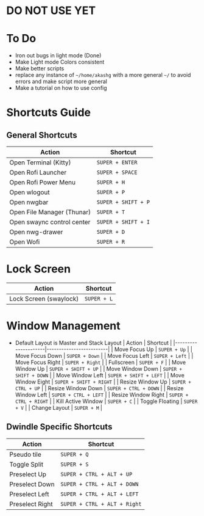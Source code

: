 # DO NOT USE YET

# To Do
- Iron out bugs in light mode (Done)
- Make Light mode Colors consistent
- Make better scripts
- replace any instance of `~/home/akashg` with a more general `~/` to avoid errors and make script more general
- Make a tutorial on how to use config

# Shortcuts Guide

## General Shortcuts
| Action                     | Shortcut            |
|----------------------------|---------------------|
| Open Terminal (Kitty)      | `SUPER + ENTER`     |
| Open Rofi Launcher         | `SUPER + SPACE`     |
| Open Rofi Power Menu       | `SUPER + H`         |
| Open wlogout               | `SUPER + P`         |
| Open nwgbar                | `SUPER + SHIFT + P` |
| Open File Manager (Thunar) | `SUPER + T`         |
| Open swaync control center | `SUPER + SHIFT + I` |
| Open nwg-drawer            | `SUPER + D`         |
| Open Wofi                  | `SUPER + R`         |

# Lock Screen
| Action                     | Shortcut            |
|----------------------------|---------------------|
| Lock Screen (swaylock)     | `SUPER + L`         |

# Window Management
- Default Layout is Master and Stack Layout
| Action              | Shortcut                |
|---------------------|-------------------------|
| Move Focus Up       | `SUPER + Up`            |
| Move Focus Down     | `SUPER + Down`          |
| Move Focus Left     | `SUPER + Left`          |
| Move Focus Right    | `SUPER + Right`         |
| Fullscreen          | `SUPER + F`             |
| Move Window Up      | `SUPER + SHIFT + UP`    |
| Move Window Down    | `SUPER + SHIFT + DOWN`  |
| Move Window Left    | `SUPER + SHIFT + LEFT`  |
| Move Window Eight   | `SUPER + SHIFT + RIGHT` |
| Resize Window Up    | `SUPER + CTRL + UP`     |
| Resize Window Down  | `SUPER + CTRL + DOWN`   |
| Resize Window Left  | `SUPER + CTRL + LEFT`   |
| Resize Window Right | `SUPER + CTRL + RIGHT`  |
| Kill Active Window  | `SUPER + C`             |
| Toggle Floating     | `SUPER + V`             |
| Change Layout       | `SUPER + M`             |

## Dwindle Specific Shortcuts
| Action          | Shortcut                     |
|-----------------|------------------------------|
| Pseudo tile     | `SUPER + Q`                  |
| Toggle Split    | `SUPER + S`                  |
| Preselect Up    | `SUPER + CTRL + ALT + UP`    |
| Preselect Down  | `SUPER + CTRL + ALT + DOWN`  |
| Preselect Left  | `SUPER + CTRL + ALT + LEFT`  |
| Preselect Right | `SUPER + CTRL + ALT + Right` |



